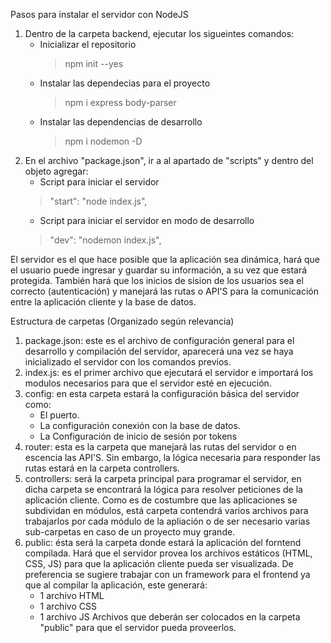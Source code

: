 Pasos para instalar el servidor con NodeJS
1. Dentro de la carpeta backend, ejecutar los sigueintes comandos:
    - Inicializar el repositorio
        >npm init --yes
    - Instalar las dependecias para el proyecto
        >npm i express body-parser
    - Instalar las dependencias de desarrollo
        >npm i nodemon -D
2. En el archivo "package.json", ir a al apartado de "scripts" y dentro del objeto agregar:
    - Script para iniciar el servidor
    >"start": "node index.js",
    - Script para iniciar el servidor en modo de desarrollo
    >"dev": "nodemon index.js",


El servidor es el que hace posible que la aplicación sea dinámica, hará que el usuario puede ingresar y guardar su información, a su vez que estará protegida. También hará que los inicios de sision de los usuarios sea el correcto (autenticación) y manejará las rutas o API'S para la comunicación entre la aplicación cliente y la base de datos.


Estructura de carpetas (Organizado según relevancia)
1. package.json: este es el archivo de configuración general para el desarrollo y compilación del servidor, aparecerá una vez se haya inicializado el servidor con los comandos previos.
2. index.js: es el primer archivo que ejecutará el servidor e importará los modulos necesarios para que el servidor esté en ejecución.
3. config: en esta carpeta estará la configuración básica del servidor como: 
    - El puerto.
    - La configuración conexión con la base de datos.
    - La Configuración de inicio de sesión por tokens
4. router: esta es la carpeta que manejará las rutas del servidor o en escencia las API'S. Sin embargo, la lógica necesaria para responder las rutas estará en la carpeta controllers.
5. controllers: será la carpeta principal para programar el servidor, en dicha carpeta se encontrará la lógica para resolver peticiones de la aplicación cliente. Como es de costumbre que las aplicaciones se subdividan en módulos, está carpeta contendrá varios archivos para trabajarlos por cada módulo de la apliación o de ser necesario varias sub-carpetas en caso de un proyecto muy grande.
6. public: ésta será la carpeta donde estará la aplicación del forntend compilada. Hará que el servidor provea los archivos estáticos (HTML, CSS, JS) para que la aplicación cliente pueda ser visualizada. De preferencia se sugiere trabajar con un framework para el frontend ya que al compilar la aplicación, este generará:
    - 1 archivo HTML
    - 1 archivo CSS
    - 1 archivo JS
Archivos que deberán ser colocados en la carpeta "public" para que el servidor pueda proveerlos.
